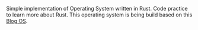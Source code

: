 Simple implementation of Operating System written in Rust.
Code practice to learn more about Rust. 
This operating system is being build based on this [Blog OS](https://github.com/phil-opp/blog_os).
